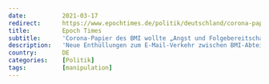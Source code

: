 ```yaml
---
date:          2021-03-17
redirect:      https://www.epochtimes.de/politik/deutschland/corona-papier-des-bmi-wollte-angst-und-folgebereitschaft-erzeugen-a3471547.html
title:         Epoch Times
subtitle:      'Corona-Papier des BMI wollte „Angst und Folgebereitschaft“ erzeugen'
description:   'Neue Enthüllungen zum E-Mail-Verkehr zwischen BMI-Abteilungsleiter Markus Kerber und Verfassern des Corona-Papiers vom März 2020 erhärten den Vorwurf der Instrumentalisierung von Wissenschaft. So sollen unter anderem Angaben des RKI „kalibriert“ worden sein.'
country:       DE
categories:    [Politik]
tags:          [manipulation]
---
```

